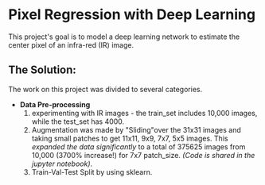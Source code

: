 # Pixel Regression with Deep Learning
This project's goal is to model a deep learning network to estimate the center pixel of an infra-red (IR) image.

## The Solution:
The work on this project was divided to several categories.

 - **Data Pre-processing**
	 1. experimenting with IR images - the train_set includes 10,000 images, while the test_set has 4000.
	 2. Augmentation was made by "Sliding"over the 31x31 images and taking small patches to get  11x11, 9x9, 7x7, 5x5 images. 
	 This *expanded the data significantly* to a total of 375625 images from 10,000 (3700% increase!) for 7x7 patch_size.
	  *(Code is shared in the jupyter notebook)*.
	 4. Train-Val-Test Split by using sklearn.

